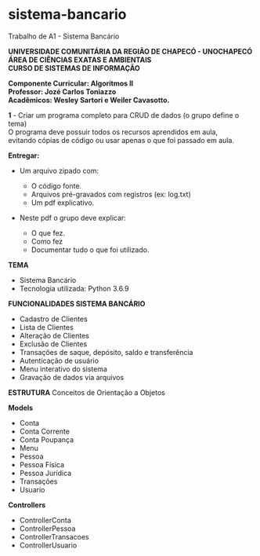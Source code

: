 # sistema-bancario
Trabalho de A1 - Sistema Bancário

**UNIVERSIDADE COMUNITÁRIA DA REGIÃO DE CHAPECÓ - UNOCHAPECÓ  
ÁREA DE CIÊNCIAS EXATAS E AMBIENTAIS  
CURSO DE SISTEMAS DE INFORMAÇÃO**

**Componente Curricular: Algoritmos II  
Professor: Jozé Carlos Toniazzo  
Acadêmicos: Wesley Sartori e  Weiler Cavasotto.**

**1** - Criar um programa completo para CRUD de dados (o grupo define o tema)  
O programa deve possuir todos os recursos aprendidos em aula,  
evitando cópias de código ou usar apenas o que foi passado em aula.

**Entregar:**
 - Um arquivo zipado com:
	- O código fonte.
	- Arquivos pré-gravados com registros (ex: log.txt)
	- Um pdf explicativo. 

 - Neste pdf o grupo deve explicar: 
 	- O que fez.
	- Como fez
	- Documentar tudo o que foi utilizado.

**TEMA**
- Sistema Bancário
- Tecnologia utilizada: Python 3.6.9

**FUNCIONALIDADES SISTEMA BANCÁRIO**

- Cadastro de Clientes
- Lista de Clientes
- Alteração de Clientes
- Exclusão de Clientes
- Transações de saque, depósito, saldo e transferência
- Autenticação de usuário
- Menu interativo do sistema
- Gravação de dados via arquivos


**ESTRUTURA**
Conceitos de Orientação a Objetos

**Models**
- Conta
- Conta Corrente
- Conta Poupança
- Menu
- Pessoa
- Pessoa Física
- Pessoa Jurídica
- Transações
- Usuario

**Controllers**
- ControllerConta
- ControllerPessoa
- ControllerTransacoes
- ControllerUsuario
